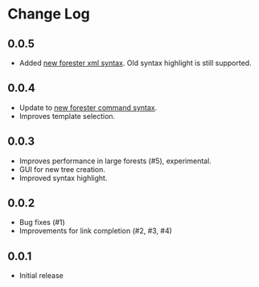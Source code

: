 # Change Log

## 0.0.5

- Added [new forester xml syntax](https://www.jonmsterling.com/jms-00RM.xml). Old syntax highlight is still supported.

## 0.0.4

- Update to [new forester command syntax](https://todo.sr.ht/~jonsterling/forester/44#event-339153).
- Improves template selection.

## 0.0.3

- Improves performance in large forests (#5), experimental.
- GUI for new tree creation.
- Improved syntax highlight.

## 0.0.2

- Bug fixes (#1)
- Improvements for link completion (#2, #3, #4)

## 0.0.1

- Initial release
